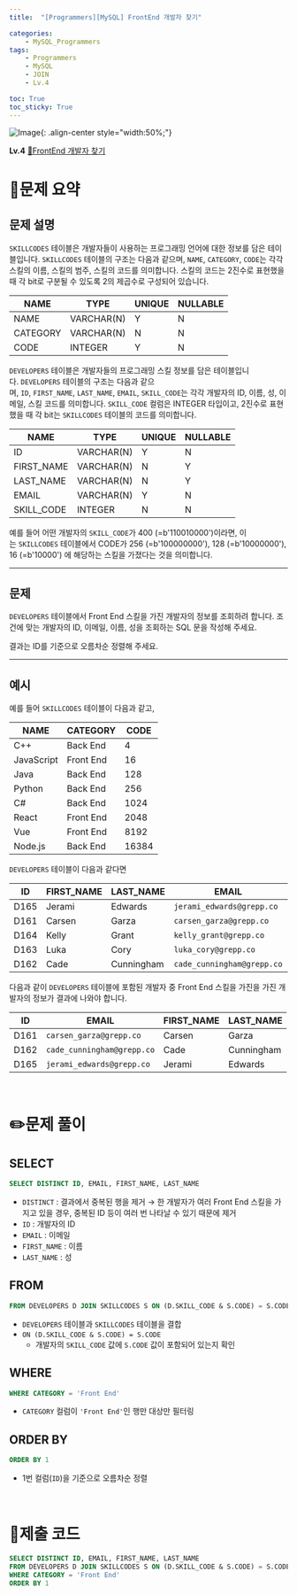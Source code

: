 ```yaml
---
title:  "[Programmers][MySQL] FrontEnd 개발자 찾기"

categories: 
    - MySQL_Programmers
tags: 
    - Programmers
    - MySQL
    - JOIN
    - Lv.4

toc: True
toc_sticky: True
---
```

![Image](https://github.com/user-attachments/assets/61171657-416b-4bc4-a74a-f29ecd4b43b5){: .align-center style="width:50%;"}

**Lv.4**
[🔗FrontEnd 개발자 찾기](https://school.programmers.co.kr/learn/courses/30/lessons/276035)

# 📝문제 요약
## 문제 설명

`SKILLCODES` 테이블은 개발자들이 사용하는 프로그래밍 언어에 대한 정보를 담은 테이블입니다. `SKILLCODES` 테이블의 구조는 다음과 같으며, `NAME`, `CATEGORY`, `CODE`는 각각 스킬의 이름, 스킬의 범주, 스킬의 코드를 의미합니다. 스킬의 코드는 2진수로 표현했을 때 각 bit로 구분될 수 있도록 2의 제곱수로 구성되어 있습니다.

| NAME | TYPE | UNIQUE | NULLABLE |
| --- | --- | --- | --- |
| NAME | VARCHAR(N) | Y | N |
| CATEGORY | VARCHAR(N) | N | N |
| CODE | INTEGER | Y | N |

`DEVELOPERS` 테이블은 개발자들의 프로그래밍 스킬 정보를 담은 테이블입니다. `DEVELOPERS` 테이블의 구조는 다음과 같으며, `ID`, `FIRST_NAME`, `LAST_NAME`, `EMAIL`, `SKILL_CODE`는 각각 개발자의 ID, 이름, 성, 이메일, 스킬 코드를 의미합니다. `SKILL_CODE` 컬럼은 INTEGER 타입이고, 2진수로 표현했을 때 각 bit는 `SKILLCODES` 테이블의 코드를 의미합니다.

| NAME | TYPE | UNIQUE | NULLABLE |
| --- | --- | --- | --- |
| ID | VARCHAR(N) | Y | N |
| FIRST_NAME | VARCHAR(N) | N | Y |
| LAST_NAME | VARCHAR(N) | N | Y |
| EMAIL | VARCHAR(N) | Y | N |
| SKILL_CODE | INTEGER | N | N |

예를 들어 어떤 개발자의 `SKILL_CODE`가 400 (=b'110010000')이라면, 이는 `SKILLCODES` 테이블에서 CODE가 256 (=b'100000000'), 128 (=b'10000000'), 16 (=b'10000') 에 해당하는 스킬을 가졌다는 것을 의미합니다.

---

## 문제

`DEVELOPERS` 테이블에서 Front End 스킬을 가진 개발자의 정보를 조회하려 합니다. 조건에 맞는 개발자의 ID, 이메일, 이름, 성을 조회하는 SQL 문을 작성해 주세요.

결과는 ID를 기준으로 오름차순 정렬해 주세요.

---

## 예시

예를 들어 `SKILLCODES` 테이블이 다음과 같고,

| NAME | CATEGORY | CODE |
| --- | --- | --- |
| C++ | Back End | 4 |
| JavaScript | Front End | 16 |
| Java | Back End | 128 |
| Python | Back End | 256 |
| C# | Back End | 1024 |
| React | Front End | 2048 |
| Vue | Front End | 8192 |
| Node.js | Back End | 16384 |

`DEVELOPERS` 테이블이 다음과 같다면

| ID | FIRST_NAME | LAST_NAME | EMAIL | SKILL_CODE |
| --- | --- | --- | --- | --- |
| D165 | Jerami | Edwards | `jerami_edwards@grepp.co` | 400 |
| D161 | Carsen | Garza | `carsen_garza@grepp.co` | 2048 |
| D164 | Kelly | Grant | `kelly_grant@grepp.co` | 1024 |
| D163 | Luka | Cory | `luka_cory@grepp.co` | 16384 |
| D162 | Cade | Cunningham | `cade_cunningham@grepp.co` | 8452 |

다음과 같이 `DEVELOPERS` 테이블에 포함된 개발자 중 Front End 스킬을 가진을 가진 개발자의 정보가 결과에 나와야 합니다.

| ID | EMAIL | FIRST_NAME | LAST_NAME |
| --- | --- | --- | --- |
| D161 | `carsen_garza@grepp.co` | Carsen | Garza |
| D162 | `cade_cunningham@grepp.co` | Cade | Cunningham |
| D165 | `jerami_edwards@grepp.co` | Jerami | Edwards |


<br>

# ✏️문제 풀이
## SELECT

```sql
SELECT DISTINCT ID, EMAIL, FIRST_NAME, LAST_NAME
```

- `DISTINCT` : 결과에서 중복된 행을 제거 → 한 개발자가 여러 Front End 스킬을 가지고 있을 경우, 중복된 ID 등이 여러 번 나타날 수 있기 때문에 제거
- `ID` : 개발자의 ID
- `EMAIL` : 이메일
- `FIRST_NAME` : 이름
- `LAST_NAME` : 성

## FROM

```sql
FROM DEVELOPERS D JOIN SKILLCODES S ON (D.SKILL_CODE & S.CODE) = S.CODE
```

- `DEVELOPERS` 테이블과 `SKILLCODES` 테이블을 결합
- `ON (D.SKILL_CODE & S.CODE) = S.CODE`
    - 개발자의 `SKILL_CODE` 값에 `S.CODE` 값이 포함되어 있는지 확인

## WHERE

```sql
WHERE CATEGORY = 'Front End'
```

- `CATEGORY` 컬럼이 `'Front End'`인 행만 대상만 필터링

## ORDER BY

```sql
ORDER BY 1
```

- 1번 컬럼(`ID`)을 기준으로 오름차순 정렬

<br>

# 💯제출 코드
```sql
SELECT DISTINCT ID, EMAIL, FIRST_NAME, LAST_NAME
FROM DEVELOPERS D JOIN SKILLCODES S ON (D.SKILL_CODE & S.CODE) = S.CODE
WHERE CATEGORY = 'Front End'
ORDER BY 1
```